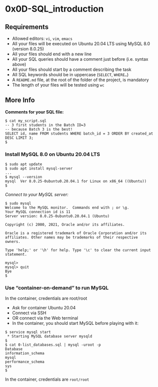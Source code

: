 # 0x0D-SQL_introduction

## Requirements

   - Allowed editors: `vi`, `vim`, `emacs`
   - All your files will be executed on Ubuntu 20.04 LTS using MySQL 8.0 (version 8.0.25)
   - All your files should end with a new line
   - All your SQL queries should have a comment just before (i.e. syntax above)
   - All your files should start by a comment describing the task
   - All SQL keywords should be in uppercase (`SELECT`, `WHERE…`)
   - A `README.md` file, at the root of the folder of the project, is mandatory
   - The length of your files will be tested using `wc`

## More Info
**Comments for your SQL file:**
```
$ cat my_script.sql
-- 3 first students in the Batch ID=3
-- because Batch 3 is the best!
SELECT id, name FROM students WHERE batch_id = 3 ORDER BY created_at DESC LIMIT 3;
$
```
### Install MySQL 8.0 on Ubuntu 20.04 LTS
```
$ sudo apt update
$ sudo apt install mysql-server
...
$ mysql --version
mysql  Ver 8.0.25-0ubuntu0.20.04.1 for Linux on x86_64 ((Ubuntu))
$
```
*Connect to your MySQL server:*
```
$ sudo mysql
Welcome to the MySQL monitor.  Commands end with ; or \g.
Your MySQL connection id is 11
Server version: 8.0.25-0ubuntu0.20.04.1 (Ubuntu)

Copyright (c) 2000, 2021, Oracle and/or its affiliates.

Oracle is a registered trademark of Oracle Corporation and/or its
affiliates. Other names may be trademarks of their respective
owners.

Type 'help;' or '\h' for help. Type '\c' to clear the current input statement.

mysql>
mysql> quit
Bye
$
```
### Use “container-on-demand” to run MySQL

In the container, credentials are root/root

   - Ask for container Ubuntu 20.04
   - Connect via SSH
   - OR connect via the Web terminal
   - In the container, you should start MySQL before playing with it:
```
$ service mysql start                                                   
 * Starting MySQL database server mysqld 
$
$ cat 0-list_databases.sql | mysql -uroot -p                               
Database                                                                                   
information_schema                                                                         
mysql                                                                                      
performance_schema                                                                         
sys                      
$
```
In the container, credentials are `root/root`